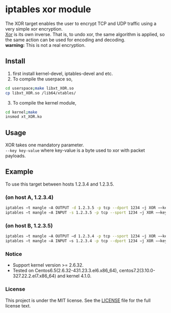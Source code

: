 iptables xor module
===================
The XOR target enables the user to encrypt TCP and UDP traffic using a very simple xor encryption.  
[Xor](https://en.wikipedia.org/wiki/XOR_cipher) is its own inverse. That is, to undo xor, the same algorithm is applied, so the same action can be used for encoding and decoding.  
**warning:** This is not a real encryption.


## Install
1. first install kernel-devel, iptables-devel and etc.
2. To compile the userpace so,
```bash
cd userspace;make libxt_XOR.so
cp libxt_XOR.so /lib64/xtables/
```
3. To compile the kernel module,
```bash
cd kernel;make
insmod xt_XOR.ko
```

## Usage

XOR takes one mandatory parameter.  
`--key key-value` where key-value is a byte used to xor with packet payloads.

## Example

To use this target between hosts 1.2.3.4 and 1.2.3.5.

### (on host A, 1.2.3.4)
```bash
iptables −t mangle −A OUTPUT -d 1.2.3.5 -p tcp --dport 1234 −j XOR −−key 0x61
iptables −t mangle −A INPUT -s 1.2.3.5 -p tcp --sport 1234 −j XOR −−key 0x61
```

### (on host B, 1.2.3.5)
```bash
iptables −t mangle −A OUTPUT −d 1.2.3.4 -p tcp --sport 1234 −j XOR −−key 0x61
iptables −t mangle −A INPUT −s 1.2.3.4 -p tcp --dport 1234 −j XOR −−key 0x61
```

### Notice
* Support kernel version >= 2.6.32.
* Tested on Centos6.5(2.6.32-431.23.3.el6.x86_64), centos7.2(3.10.0-327.22.2.el7.x86_64) and kernel 4.1.0.

### License

This project is under the MIT license. See the [LICENSE](LICENSE) file for the full license text.
